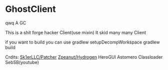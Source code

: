 # GhostClient
 qwq A GC

This is a shit forge hacker Client(use mixin)
It skid many many Client

if you want to build you can use
    gradlew setupDecompWorkspace
    gradlew build

  Crdits:
	 [Sk1erLLC/Patcher](https://github.com/Sk1erLLC/Patcher)
	 [Zpeanut/Hydrogen](https://github.com/Zpeanut/Hydrogen)
	 HeroGUI
	 Astomero
  Classloader
  SebSB(youtube)
